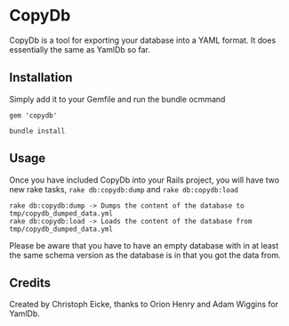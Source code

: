 # CopyDb

CopyDb is a tool for exporting your database into a YAML format. It does essentially the same as YamlDb so far.

## Installation

Simply add it to your Gemfile and run the bundle ocmmand

    gem 'copydb'
  
    bundle install
  

## Usage

Once you have included CopyDb into your Rails project, you will have two new rake tasks, `rake db:copydb:dump` and `rake db:copydb:load`

    rake db:copydb:dump -> Dumps the content of the database to tmp/copydb_dumped_data.yml
    rake db:copydb:load -> Loads the content of the database from tmp/copydb_dumped_data.yml
  
Please be aware that you have to have an empty database with in at least the same schema version as the database is in that you got the data from.

## Credits

Created by Christoph Eicke, thanks to Orion Henry and Adam Wiggins for YamlDb.